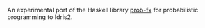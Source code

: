 An experimental port of the Haskell library [prob-fx](https://github.com/min-nguyen/prob-fx) for probabilistic programming to Idris2. 
